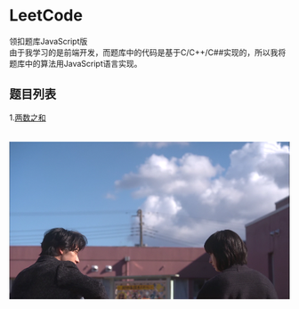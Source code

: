 # LeetCode
领扣题库JavaScript版  
由于我学习的是前端开发，而题库中的代码是基于C/C++/C##实现的，所以我将题库中的算法用JavaScript语言实现。
## 题目列表
1.[两数之和](https://github.com/ByMySide0527/LeetCode/blob/master/notes/q&1%20%E4%B8%A4%E6%95%B0%E4%B9%8B%E5%92%8C.md)  
<br/><br/>![晨星闪闪，你发光的样子](https://github.com/ByMySide0527/LeetCode/blob/master/images/20180509103103_cfmar.png)
